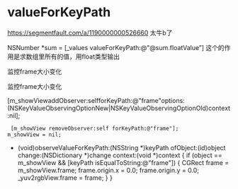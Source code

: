 # valueForKeyPath

https://segmentfault.com/a/1190000000526660  太牛b了


NSNumber *sum = [_values valueForKeyPath:@"@sum.floatValue”] 这个的作用是求数组里所有的值，用float类型输出


监控frame大小变化&nbsp; &nbsp;

监控frame大小变化   
 
  [m_showViewaddObserver:selfforKeyPath:@"frame"options:(NSKeyValueObservingOptionNew|NSKeyValueObservingOptionOld)context:nil];

     [m_showView removeObserver:self forKeyPath:@"frame"];
    m_showView = nil;

- (void)observeValueForKeyPath:(NSString *)keyPath ofObject:(id)object change:(NSDictionary *)change context:(void *)context
{
    if (object == m_showView && [keyPath isEqualToString:@"frame"]) {
        CGRect frame = m_showView.frame;
        frame.origin.x = 0.0;
        frame.origin.y = 0.0;
        _yuv2rgbView.frame = frame;
    }
}


